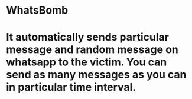 # WhatsBomb

# It automatically sends particular message and random message on whatsapp to the victim. You can send as many messages as you can in particular time interval.

